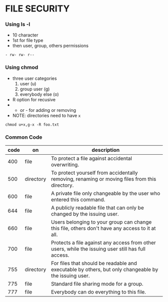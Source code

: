 # FILE SECURITY

### Using ls -l

- 10 character
- 1st for file type
- then user, group, others permissions

```
- rw- rw- r--
```

### Using chmod

-   three user categories
    1. user (u)
    2. group user (g)
    3. everybody else (o)
-   R option for recusive
-   -   or - for adding or removing
-   NOTE: directories need to have `x`

```
chmod u+x,g-x -R foo.txt
```

### Common Code

| code | on        | description                                                                                          |
| ---- | --------- | ---------------------------------------------------------------------------------------------------- |
| 400  | file      | To protect a file against accidental overwriting.                                                    |
| 500  | directory | To protect yourself from accidentally removing, renaming or moving files from this directory.        |
| 600  | file      | A private file only changeable by the user who entered this command.                                 |
| 644  | file      | A publicly readable file that can only be changed by the issuing user.                               |
| 660  | file      | Users belonging to your group can change this file, others don't have any access to it at all.       |
| 700  | file      | Protects a file against any access from other users, while the issuing user still has full access.   |
| 755  | directory | For files that should be readable and executable by others, but only changeable by the issuing user. |
| 775  | file      | Standard file sharing mode for a group.                                                              |
| 777  | file      | Everybody can do everything to this file.                                                            |

